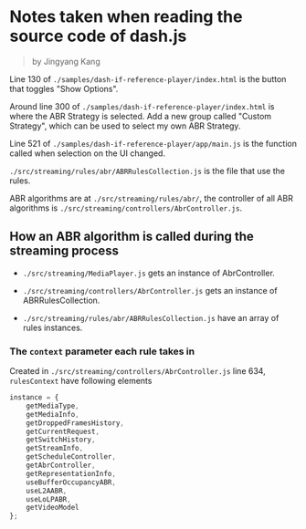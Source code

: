 # Notes taken when reading the source code of dash.js

> by Jingyang Kang

Line 130 of `./samples/dash-if-reference-player/index.html` is the button that toggles "Show Options".

Around line 300 of `./samples/dash-if-reference-player/index.html` is where the ABR Strategy is selected.
Add a new group called "Custom Strategy", which can be used to select my own ABR Strategy.

Line 521 of `./samples/dash-if-reference-player/app/main.js` is the function called when selection on the UI changed.

`./src/streaming/rules/abr/ABRRulesCollection.js` is the file that use the rules.

ABR algorithms are at `./src/streaming/rules/abr/`,
    the controller of all ABR algorithms is `./src/streaming/controllers/AbrController.js`.

## How an ABR algorithm is called during the streaming process

- `./src/streaming/MediaPlayer.js` gets an instance of AbrController.

- `./src/streaming/controllers/AbrController.js` gets an instance of ABRRulesCollection.

- `./src/streaming/rules/abr/ABRRulesCollection.js` have an array of rules instances.

### The `context` parameter each rule takes in

Created in `./src/streaming/controllers/AbrController.js` line 634, `rulesContext` have following elements

```javascript
instance = {
    getMediaType,
    getMediaInfo,
    getDroppedFramesHistory,
    getCurrentRequest,
    getSwitchHistory,
    getStreamInfo,
    getScheduleController,
    getAbrController,
    getRepresentationInfo,
    useBufferOccupancyABR,
    useL2AABR,
    useLoLPABR,
    getVideoModel
};
```

